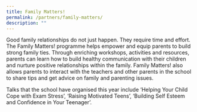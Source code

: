 ```yaml
---
title: Family Matters!
permalink: /partners/family-matters/
description: ""
---
```

Good family relationships do not just happen. They require time and effort. The Family Matters! programme helps empower and equip parents to build strong family ties. Through enriching workshops, activities and resources, parents can learn how to build healthy communication with their children and nurture positive relationships within the family. Family Matters! also allows parents to interact with the teachers and other parents in the school to share tips and get advice on family and parenting issues.

Talks that the school have organised this year include ‘Helping Your Child Cope with Exam Stress’, ‘Raising Motivated Teens’, ‘Building Self Esteem and Confidence in Your Teenager’.